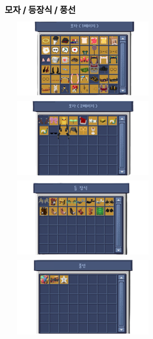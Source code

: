 # 모자 / 등장식 / 풍선

<div>

<figure><img src="../../.gitbook/assets/제목을 입력해주세요_-001 (54).png" alt=""><figcaption></figcaption></figure>

 

<figure><img src="../../.gitbook/assets/제목을 입력해주세요_-001 (55).png" alt=""><figcaption></figcaption></figure>

</div>

<div>

<figure><img src="../../.gitbook/assets/제목을 입력해주세요_-001 (53).png" alt=""><figcaption></figcaption></figure>

 

<figure><img src="../../.gitbook/assets/제목을 입력해주세요_-001 (56).png" alt=""><figcaption></figcaption></figure>

</div>
